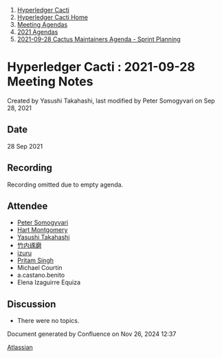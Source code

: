 1. [Hyperledger Cacti](index.html)
2. [Hyperledger Cacti Home](Hyperledger-Cacti-Home_20414469.html)
3. [Meeting Agendas](Meeting-Agendas_20414488.html)
4. [2021 Agendas](2021-Agendas_20414860.html)
5. [2021-09-28 Cactus Maintainers Agenda - Sprint Planning](2021-09-28-Cactus-Maintainers-Agenda---Sprint-Planning_20415220.html)

# Hyperledger Cacti : 2021-09-28 Meeting Notes

Created by Yasushi Takahashi, last modified by Peter Somogyvari on Sep 28, 2021

## Date

28 Sep 2021

## Recording

Recording omitted due to empty agenda.

## Attendee

- [Peter Somogyvari](https://lf-hyperledger.atlassian.net/wiki/people/557058:cae262a4-be99-4f5e-a36e-bf20a5c795f2?ref=confluence)
- [Hart Montgomery](https://lf-hyperledger.atlassian.net/wiki/people/712020:86f447c0-86dc-43b3-ac03-6a31923bbb84?ref=confluence)
- [Yasushi Takahashi](https://lf-hyperledger.atlassian.net/wiki/people/712020:f5c6f8a6-cbbb-4289-b94b-75a61d6ae0b4?ref=confluence)
- [竹内琢磨](https://lf-hyperledger.atlassian.net/wiki/people/70121:99daf5c8-226c-43d4-9f24-0a46a0546192?ref=confluence)
- [izuru](https://lf-hyperledger.atlassian.net/wiki/people/625569d1eee0a9006ab7e9d8?ref=confluence)
- [Pritam Singh](https://lf-hyperledger.atlassian.net/wiki/people/70121:3f6d9be4-62e2-4d6c-a3ae-b43ec2ba2d9a?ref=confluence)
- Michael Courtin
- a.castano.benito
- Elena Izaguirre Equiza

## Discussion

- There were no topics.

Document generated by Confluence on Nov 26, 2024 12:37

[Atlassian](http://www.atlassian.com/)
